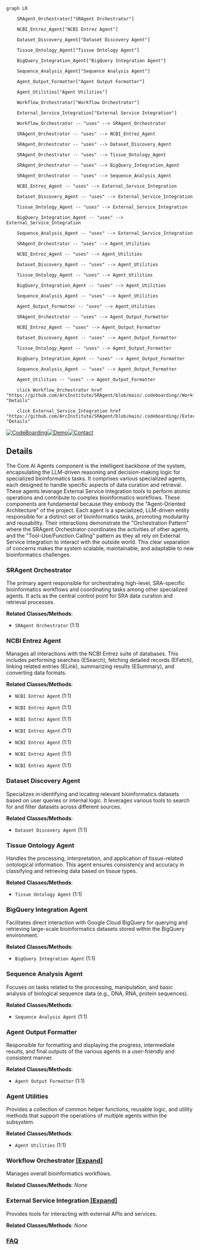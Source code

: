 ```mermaid

graph LR

    SRAgent_Orchestrator["SRAgent Orchestrator"]

    NCBI_Entrez_Agent["NCBI Entrez Agent"]

    Dataset_Discovery_Agent["Dataset Discovery Agent"]

    Tissue_Ontology_Agent["Tissue Ontology Agent"]

    BigQuery_Integration_Agent["BigQuery Integration Agent"]

    Sequence_Analysis_Agent["Sequence Analysis Agent"]

    Agent_Output_Formatter["Agent Output Formatter"]

    Agent_Utilities["Agent Utilities"]

    Workflow_Orchestrator["Workflow Orchestrator"]

    External_Service_Integration["External Service Integration"]

    Workflow_Orchestrator -- "uses" --> SRAgent_Orchestrator

    SRAgent_Orchestrator -- "uses" --> NCBI_Entrez_Agent

    SRAgent_Orchestrator -- "uses" --> Dataset_Discovery_Agent

    SRAgent_Orchestrator -- "uses" --> Tissue_Ontology_Agent

    SRAgent_Orchestrator -- "uses" --> BigQuery_Integration_Agent

    SRAgent_Orchestrator -- "uses" --> Sequence_Analysis_Agent

    NCBI_Entrez_Agent -- "uses" --> External_Service_Integration

    Dataset_Discovery_Agent -- "uses" --> External_Service_Integration

    Tissue_Ontology_Agent -- "uses" --> External_Service_Integration

    BigQuery_Integration_Agent -- "uses" --> External_Service_Integration

    Sequence_Analysis_Agent -- "uses" --> External_Service_Integration

    SRAgent_Orchestrator -- "uses" --> Agent_Utilities

    NCBI_Entrez_Agent -- "uses" --> Agent_Utilities

    Dataset_Discovery_Agent -- "uses" --> Agent_Utilities

    Tissue_Ontology_Agent -- "uses" --> Agent_Utilities

    BigQuery_Integration_Agent -- "uses" --> Agent_Utilities

    Sequence_Analysis_Agent -- "uses" --> Agent_Utilities

    Agent_Output_Formatter -- "uses" --> Agent_Utilities

    SRAgent_Orchestrator -- "uses" --> Agent_Output_Formatter

    NCBI_Entrez_Agent -- "uses" --> Agent_Output_Formatter

    Dataset_Discovery_Agent -- "uses" --> Agent_Output_Formatter

    Tissue_Ontology_Agent -- "uses" --> Agent_Output_Formatter

    BigQuery_Integration_Agent -- "uses" --> Agent_Output_Formatter

    Sequence_Analysis_Agent -- "uses" --> Agent_Output_Formatter

    Agent_Utilities -- "uses" --> Agent_Output_Formatter

    click Workflow_Orchestrator href "https://github.com/ArcInstitute/SRAgent/blob/main/.codeboarding//Workflow_Orchestrator.md" "Details"

    click External_Service_Integration href "https://github.com/ArcInstitute/SRAgent/blob/main/.codeboarding//External_Service_Integration.md" "Details"

```



[![CodeBoarding](https://img.shields.io/badge/Generated%20by-CodeBoarding-9cf?style=flat-square)](https://github.com/CodeBoarding/GeneratedOnBoardings)[![Demo](https://img.shields.io/badge/Try%20our-Demo-blue?style=flat-square)](https://www.codeboarding.org/demo)[![Contact](https://img.shields.io/badge/Contact%20us%20-%20contact@codeboarding.org-lightgrey?style=flat-square)](mailto:contact@codeboarding.org)



## Details



The Core AI Agents component is the intelligent backbone of the system, encapsulating the LLM-driven reasoning and decision-making logic for specialized bioinformatics tasks. It comprises various specialized agents, each designed to handle specific aspects of data curation and retrieval. These agents leverage External Service Integration tools to perform atomic operations and contribute to complex bioinformatics workflows. These components are fundamental because they embody the "Agent-Oriented Architecture" of the project. Each agent is a specialized, LLM-driven entity responsible for a distinct set of bioinformatics tasks, promoting modularity and reusability. Their interactions demonstrate the "Orchestration Pattern" where the SRAgent Orchestrator coordinates the activities of other agents, and the "Tool-Use/Function Calling" pattern as they all rely on External Service Integration to interact with the outside world. This clear separation of concerns makes the system scalable, maintainable, and adaptable to new bioinformatics challenges.



### SRAgent Orchestrator

The primary agent responsible for orchestrating high-level, SRA-specific bioinformatics workflows and coordinating tasks among other specialized agents. It acts as the central control point for SRA data curation and retrieval processes.





**Related Classes/Methods**:



- `SRAgent Orchestrator` (1:1)





### NCBI Entrez Agent

Manages all interactions with the NCBI Entrez suite of databases. This includes performing searches (ESearch), fetching detailed records (EFetch), linking related entries (ELink), summarizing results (ESummary), and converting data formats.





**Related Classes/Methods**:



- `NCBI Entrez Agent` (1:1)

- `NCBI Entrez Agent` (1:1)

- `NCBI Entrez Agent` (1:1)

- `NCBI Entrez Agent` (1:1)

- `NCBI Entrez Agent` (1:1)

- `NCBI Entrez Agent` (1:1)

- `NCBI Entrez Agent` (1:1)





### Dataset Discovery Agent

Specializes in identifying and locating relevant bioinformatics datasets based on user queries or internal logic. It leverages various tools to search for and filter datasets across different sources.





**Related Classes/Methods**:



- `Dataset Discovery Agent` (1:1)





### Tissue Ontology Agent

Handles the processing, interpretation, and application of tissue-related ontological information. This agent ensures consistency and accuracy in classifying and retrieving data based on tissue types.





**Related Classes/Methods**:



- `Tissue Ontology Agent` (1:1)





### BigQuery Integration Agent

Facilitates direct interaction with Google Cloud BigQuery for querying and retrieving large-scale bioinformatics datasets stored within the BigQuery environment.





**Related Classes/Methods**:



- `BigQuery Integration Agent` (1:1)





### Sequence Analysis Agent

Focuses on tasks related to the processing, manipulation, and basic analysis of biological sequence data (e.g., DNA, RNA, protein sequences).





**Related Classes/Methods**:



- `Sequence Analysis Agent` (1:1)





### Agent Output Formatter

Responsible for formatting and displaying the progress, intermediate results, and final outputs of the various agents in a user-friendly and consistent manner.





**Related Classes/Methods**:



- `Agent Output Formatter` (1:1)





### Agent Utilities

Provides a collection of common helper functions, reusable logic, and utility methods that support the operations of multiple agents within the subsystem.





**Related Classes/Methods**:



- `Agent Utilities` (1:1)





### Workflow Orchestrator [[Expand]](./Workflow_Orchestrator.md)

Manages overall bioinformatics workflows.





**Related Classes/Methods**: _None_



### External Service Integration [[Expand]](./External_Service_Integration.md)

Provides tools for interacting with external APIs and services.





**Related Classes/Methods**: _None_







### [FAQ](https://github.com/CodeBoarding/GeneratedOnBoardings/tree/main?tab=readme-ov-file#faq)